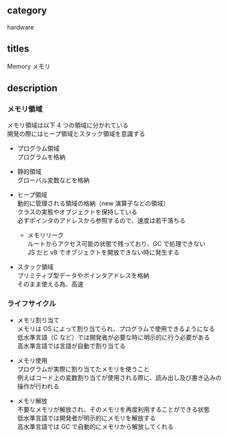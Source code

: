 ## category

hardware

## titles

Memory
メモリ

## description

### メモリ領域

メモリ領域は以下 4 つの領域に分かれている  
開発の際にはヒープ領域とスタック領域を意識する

- プログラム領域  
  プログラムを格納

- 静的領域  
  グローバル変数などを格納

- ヒープ領域  
   動的に管理される領域の格納（new 演算子などの領域）  
   クラスの実態やオブジェクトを保持している  
   必ずポインタのアドレスから参照するので、速度は若干落ちる

  - メモリリーク  
    ルートからアクセス可能の状態で残っており、GC で処理できない  
    JS だと v8 でオブジェクトを開放できない時に発生する

- スタック領域  
  プリミティブ型データやポインタアドレスを格納  
  そのまま使える為、高速

### ライフサイクル

- メモリ割り当て  
  メモリは OS によって割り当てられ、プログラムで使用できるようになる  
  低水準言語（C など）では開発者が必要な時に明示的に行う必要がある  
  高水準言語では言語が自動で割り当てる

- メモリ使用  
  プログラムが実際に割り当てたメモリを使うこと  
  例えばコード上の変数割り当てが使用される際に、読み出し及び書き込みの操作が行われる

- メモリ解放  
  不要なメモリが解放され、そのメモリを再度利用することができる状態  
  低水準言語では開発者が明示的にメモリを解放する  
  高水準言語では GC で自動的にメモリから解放してくれる
